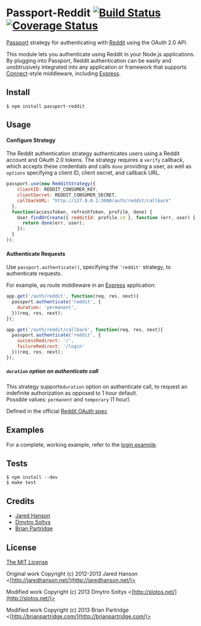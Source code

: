 # Passport-Reddit [![Build Status](https://secure.travis-ci.org/Slotos/passport-reddit.png)](http://travis-ci.org/Slotos/passport-reddit) [![Coverage Status](https://codecov.io/gh/Slotos/passport-reddit/branch/main/graph/badge.svg)](https://codecov.io/gh/Slotos/passport-reddit)

[Passport](https://github.com/jaredhanson/passport) strategy for authenticating
with [Reddit](http://reddit.com/) using the OAuth 2.0 API.

This module lets you authenticate using Reddit in your Node.js applications.
By plugging into Passport, Reddit authentication can be easily and
unobtrusively integrated into any application or framework that supports
[Connect](http://www.senchalabs.org/connect/)-style middleware, including
[Express](http://expressjs.com/).

## Install

    $ npm install passport-reddit

## Usage

#### Configure Strategy

The Reddit authentication strategy authenticates users using a Reddit
account and OAuth 2.0 tokens.  The strategy requires a `verify` callback, which
accepts these credentials and calls `done` providing a user, as well as
`options` specifying a client ID, client secret, and callback URL.

```javascript
passport.use(new RedditStrategy({
    clientID: REDDIT_CONSUMER_KEY,
    clientSecret: REDDIT_CONSUMER_SECRET,
    callbackURL: "http://127.0.0.1:3000/auth/reddit/callback"
  },
  function(accessToken, refreshToken, profile, done) {
    User.findOrCreate({ redditId: profile.id }, function (err, user) {
      return done(err, user);
    });
  }
));
```

#### Authenticate Requests

Use `passport.authenticate()`, specifying the `'reddit'` strategy, to
authenticate requests.

For example, as route middleware in an [Express](http://expressjs.com/)
application:

```javascript
app.get('/auth/reddit', function(req, res, next){
  passport.authenticate('reddit', {
    duration: 'permanent',
  })(req, res, next);
});

app.get('/auth/reddit/callback', function(req, res, next){
  passport.authenticate('reddit', {
    successRedirect: '/',
    failureRedirect: '/login'
  })(req, res, next);
});
```

##### `duration` option on authenticate call

This strategy supports`duration` option on authenticate call, to request an indefinite authorization as opposed to 1 hour default.  
Possible values: `permanent` and `temporary` (1 hour).

Defined in the official [Reddit OAuth spec](https://github.com/reddit/reddit/wiki/OAuth2#authorization-parameters)

## Examples

For a complete, working example, refer to the [login example](https://github.com/slotos/passport-reddit/tree/master/examples/login).

## Tests

    $ npm install --dev
    $ make test

## Credits

  - [Jared Hanson](http://github.com/jaredhanson)
  - [Dmytro Soltys](http://github.com/slotos)
  - [Brian Partridge](http://github.com/bpartridge83)

## License

[The MIT License](http://opensource.org/licenses/MIT)

Original work Copyright (c) 2012-2013 Jared Hanson <[http://jaredhanson.net/](http://jaredhanson.net/)>

Modified work Copyright (c) 2013 Dmytro Soltys <[http://slotos.net/](http://slotos.net/)>

Modified work Copyright (c) 2013 Brian Partridge <[http://brianpartridge.com/](http://brianpartridge.com/)>
